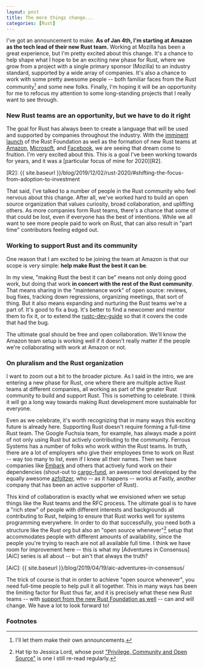 ```yaml
---
layout: post
title: The more things change...
categories: [Rust]
---
```

I've got an announcement to make. **As of Jan 4th, I'm starting at Amazon as the tech lead of their new Rust team.** Working at Mozilla has been a great experience, but I'm pretty excited about this change. It's a chance to help shape what I hope to be an exciting new phase for Rust, where we grow from a project with a single primary sponsor (Mozilla) to an industry standard, supported by a wide array of companies. It's also a chance to work with some pretty awesome people -- both familiar faces from the Rust community[^not-my-cake-to-bake] and some new folks. Finally, I'm hoping it will be an opportunity for me to refocus my attention to some long-standing projects that I really want to see through.

[^not-my-cake-to-bake]: I'll let them make their own announcements.

### New Rust teams are an opportunity, but we have to do it right

The goal for Rust has always been to create a language that will be used and supported by companies throughout the industry. With the [imminent launch][rf] of the Rust Foundation as well as the formation of new Rust teams at [Amazon], [Microsoft], and [Facebook], we are seeing that dream come to fruition. I'm very excited about this. This is a goal I've been working towards for years, and it was a [particular focus of mine for 2020][R2]. 

[rf]: https://blog.rust-lang.org/2020/12/14/Next-steps-for-the-foundation-conversation.html
[Microsoft]: https://twitter.com/ryan_levick/status/1171830191804551168
[Facebook]: https://twitter.com/nadavrot/status/1319003839018614784?lang=en
[Embark]: https://twitter.com/repi/status/1294987596146384897
[Amazon]: https://aws.amazon.com/blogs/opensource/why-aws-loves-rust-and-how-wed-like-to-help/
[R2]: {{ site.baseurl }}/blog/2019/12/02/rust-2020/#shifting-the-focus-from-adoption-to-investment

That said, I've talked to a number of people in the Rust community who feel nervous about this change. After all, we've worked hard to build an open source organization that values curiosity, broad collaboration, and uplifting others. As more companies form Rust teams, there's a chance that some of that could be lost, even if everyone has the best of intentions. While we all want to see more people paid to work on Rust, that can also result in "part time" contributors feeling edged out.

### Working to support Rust and its community

One reason that I am excited to be joining the team at Amazon is that our scope is very simple: **help make Rust the best it can be**.

In my view, "making Rust the best it can be" means not only doing good work, but doing that work **in concert with the rest of the Rust community**. That means sharing in the "maintenance work" of open source: reviews, bug fixes, tracking down regressions, organizing meetings, that sort of thing. But it also means expanding and nurturing the Rust teams we're a part of. It's good to fix a bug. It's better to find a newcomer and mentor them to fix it, or to extend the [rustc-dev-guide] so that it covers the code that had the bug.

The ultimate goal should be free and open collaboration. We'll know the Amazon team setup is working well if it doesn't really matter if the people we're collaborating with work at Amazon or not.

[rustc-dev-guide]: https://rustc-dev-guide.rust-lang.org/

### On pluralism and the Rust organization

I want to zoom out a bit to the broader picture. As I said in the intro, we are entering a new phase for Rust, one where there are multiple active Rust teams at different companies, all working as part of the greater Rust community to build and support Rust. This is something to celebrate. I think it will go a long way towards making Rust development more sustainable for everyone.

Even as we celebrate, it's worth recognizing that in many ways this exciting future is already here. Supporting Rust doesn't require forming a full-time Rust team. The Google Fuchsia team, for example, has always made a point of not only using Rust but actively contributing to the community. Ferrous Systems has a number of folks who work within the Rust teams. In truth, there are a lot of employers who give their employees time to work on Rust -- way too many to list, even if I knew all their names. Then we have companies like [Embark] and others that actively fund work on their dependencies (shout-out to [cargo-fund](https://crates.io/crates/cargo-fund), an awesome tool developed by the equally awesome [azfoltzer](https://github.com/acfoltzer), who -- as it happens -- works at Fastly, another company that has been an active supporter of Rust).

This kind of collaboration is exactly what we envisioned when we setup things like the Rust teams and the RFC process. The ultimate goal is to have a "rich stew" of people with different interests and backgrounds all contributing to Rust, helping to ensure that Rust works well for systems programming everywhere. In order to do that successfully, you need both a structure like the Rust org but also an "open source whenever"[^jlord] setup that accommodates people with different amounts of availability, since the people you're trying to reach are not all available full time. I think we have room for improvement here -- this is what my [Adventures in Consensus][AiC] series is all about -- but ain't that always the truth?

[^jlord]: Hat tip to Jessica Lord, whose post ["Privilege, Community and Open Source"](http://jlord.us/blog/osos-talk.html) is one I still re-read regularly.

[AiC]: {{ site.baseurl }}/blog/2019/04/19/aic-adventures-in-consensus/

The trick of course is that in order to achieve "open source whenever", you need full-time people to help pull it all together. This in many ways has been the limiting factor for Rust thus far, and it is precisely what these new Rust teams -- with [support from the new Rust Foundation as well][scope] -- can and will change. We have a lot to look forward to!

[scope]: https://github.com/rust-lang/foundation-faq-2020/blob/main/FAQ.md#q-scope

### Footnotes
